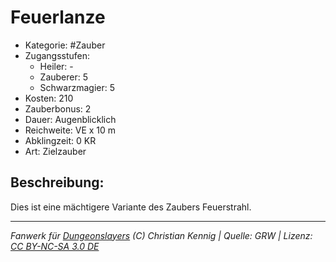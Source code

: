 # Feuerlanze  
- Kategorie: #Zauber  
- Zugangsstufen:  
  - Heiler: -  
  - Zauberer: 5  
  - Schwarzmagier: 5  
- Kosten: 210  
- Zauberbonus: 2  
- Dauer: Augenblicklich  
- Reichweite: VE x 10 m  
- Abklingzeit: 0 KR  
- Art: Zielzauber     

## Beschreibung:
Dies ist eine mächtigere Variante des Zaubers Feuerstrahl.


___
*Fanwerk für [Dungeonslayers](https://www.dungeonslayers.net/) (C) Christian Kennig | Quelle: GRW | Lizenz: [CC BY-NC-SA 3.0 DE](https://creativecommons.org/licenses/by-nc-sa/3.0/de/)*